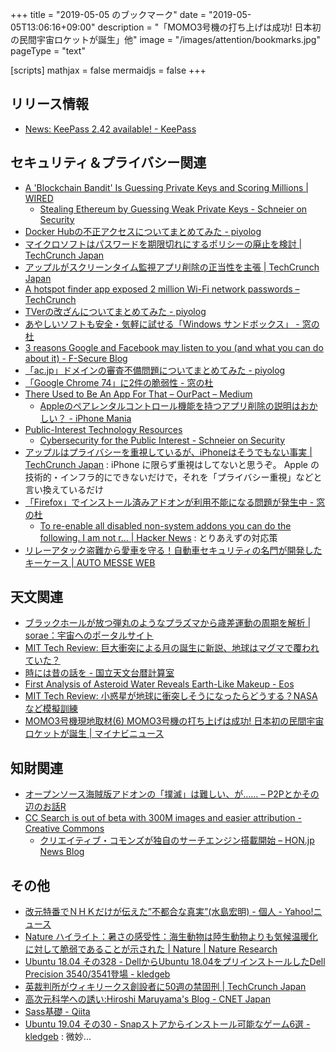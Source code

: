 +++
title = "2019-05-05 のブックマーク"
date =  "2019-05-05T13:06:16+09:00"
description = "「MOMO3号機の打ち上げは成功! 日本初の民間宇宙ロケットが誕生」他"
image = "/images/attention/bookmarks.jpg"
pageType = "text"

[scripts]
  mathjax = false
  mermaidjs = false
+++

## リリース情報

- [News: KeePass 2.42 available! - KeePass](https://keepass.info/news/n190501_2.42.html)

## セキュリティ＆プライバシー関連

- [A 'Blockchain Bandit' Is Guessing Private Keys and Scoring Millions | WIRED](https://www.wired.com/story/blockchain-bandit-ethereum-weak-private-keys/)
    - [Stealing Ethereum by Guessing Weak Private Keys - Schneier on Security](https://www.schneier.com/blog/archives/2019/04/stealing_ethere.html)
- [Docker Hubの不正アクセスについてまとめてみた - piyolog](https://piyolog.hatenadiary.jp/entry/2019/04/29/031838)
- [マイクロソフトはパスワードを期限切れにするポリシーの廃止を検討  |  TechCrunch Japan](https://jp.techcrunch.com/2019/04/29/2019-04-24-windows-password-expiry/)
- [アップルがスクリーンタイム監視アプリ削除の正当性を主張  |  TechCrunch Japan](https://jp.techcrunch.com/2019/04/29/2019-04-28-apple-defends-its-takedown-of-some-apps-monitoring-screen-time/)
- [A hotspot finder app exposed 2 million Wi-Fi network passwords – TechCrunch](https://techcrunch.com/2019/04/22/hotspot-password-leak/)
- [TVerの改ざんについてまとめてみた - piyolog](https://piyolog.hatenadiary.jp/entry/2019/04/30/011810)
- [あやしいソフトも安全・気軽に試せる「Windows サンドボックス」 - 窓の杜](https://forest.watch.impress.co.jp/docs/shseri/win10may2019/1182586.html)
- [3 reasons Google and Facebook may listen to you (and what you can do about it) - F-Secure Blog](https://blog.f-secure.com/google-and-facebook-listen-to-you/)
- [「ac.jp」ドメインの審査不備問題についてまとめてみた - piyolog](https://piyolog.hatenadiary.jp/entry/2019/05/01/102032)
- [「Google Chrome 74」に2件の脆弱性 - 窓の杜](https://forest.watch.impress.co.jp/docs/news/1182903.html)
- [There Used to Be An App For That – OurPact – Medium](https://medium.com/@ourpactapp/there-used-to-be-an-app-for-that-41344f61fb6f)
    - [Appleのペアレンタルコントロール機能を持つアプリ削除の説明はおかしい？ - iPhone Mania](https://iphone-mania.jp/news-246697/)
- [Public-Interest Technology Resources](https://public-interest-tech.com/)
    - [Cybersecurity for the Public Interest - Schneier on Security](https://www.schneier.com/blog/archives/2019/05/cybersecurity_f_2.html)
- [アップルはプライバシーを重視しているが、iPhoneはそうでもない事実  |  TechCrunch Japan](https://jp.techcrunch.com/2019/05/03/iphone-security/) : iPhone に限らず重視はしてないと思うぞ。 Apple の技術的・インフラ的にできないだけで，それを「プライバシー重視」などと言い換えているだけ
- [「Firefox」でインストール済みアドオンが利用不能になる問題が発生中 - 窓の杜](https://forest.watch.impress.co.jp/docs/news/1182954.html)
    - [To re-enable all disabled non-system addons you can do the following. I am not r... | Hacker News](https://news.ycombinator.com/item?id=19824410) : とりあえずの対応策
- [リレーアタック盗難から愛車を守る！自動車セキュリティの名門が開発したキーケース  |  AUTO MESSE WEB](https://www.automesseweb.jp/2019/05/04/141686)

## 天文関連

- [ブラックホールが放つ弾丸のようなプラズマから歳差運動の周期を解析 | sorae：宇宙へのポータルサイト](https://sorae.info/030201/2019_4_30_cygni.html)
- [MIT Tech Review: 巨大衝突による月の誕生に新説、地球はマグマで覆われていた？](https://www.technologyreview.jp/nl/the-moon-may-be-made-from-a-magma-ocean-that-once-covered-earth/)
- [時には昔の話を - 国立天文台暦計算室](https://eco.mtk.nao.ac.jp/koyomi/topics/html/topics2020_1.html)
- [First Analysis of Asteroid Water Reveals Earth-Like Makeup - Eos](https://eos.org/articles/first-analysis-of-asteroid-water-reveals-earth-like-makeup)
- [MIT Tech Review: 小惑星が地球に衝突しそうになったらどうする？NASAなど模擬訓練](https://www.technologyreview.jp/s/139739/what-would-we-do-if-an-asteroid-was-on-a-collision-course-with-earth/)
- [MOMO3号機現地取材(6) MOMO3号機の打ち上げは成功! 日本初の民間宇宙ロケットが誕生 | マイナビニュース](https://news.mynavi.jp/article/momo3-6/)

## 知財関連

- [オープンソース海賊版アドオンの「撲滅」は難しい、が…… – P2Pとかその辺のお話R](https://p2ptk.org/copyright/1861)
- [CC Search is out of beta with 300M images and easier attribution - Creative Commons](https://creativecommons.org/2019/04/30/cc-search-images/)
    - [クリエイティブ・コモンズが独自のサーチエンジン搭載開始 – HON.jp News Blog](https://hon.jp/news/1.0/0/24582/)

## その他

- [改元特番でＮＨＫだけが伝えた”不都合な真実”(水島宏明) - 個人 - Yahoo!ニュース](https://news.yahoo.co.jp/byline/mizushimahiroaki/20190501-00124418/)
- [Nature ハイライト：暑さの感受性：海生動物は陸生動物よりも気候温暖化に対して脆弱であることが示された | Nature | Nature Research](https://www.natureasia.com/ja-jp/nature/highlights/98575)
- [Ubuntu 18.04 その328 - DellからUbuntu 18.04をプリインストールしたDell Precision 3540/3541登場 - kledgeb](https://kledgeb.blogspot.com/2019/05/ubuntu-1804-328-dellubuntu-1804dell.html)
- [英裁判所がウィキリークス創設者に50週の禁固刑  |  TechCrunch Japan](https://jp.techcrunch.com/2019/05/02/2019-05-01-julian-assange-jailed-for-50-weeks-for-breaching-uk-bail-conditions/)
- [高次元科学への誘い:Hiroshi Maruyama's Blog - CNET Japan](https://japan.cnet.com/blog/maruyama/2019/05/01/entry_30022958/)
- [Sass基礎 - Qiita](https://qiita.com/fukuham/items/e2d7011074d8172deb58)
- [Ubuntu 19.04 その30 - Snapストアからインストール可能なゲーム6選 - kledgeb](https://kledgeb.blogspot.com/2019/05/ubuntu-1904-30-snap6.html) : 微妙...
